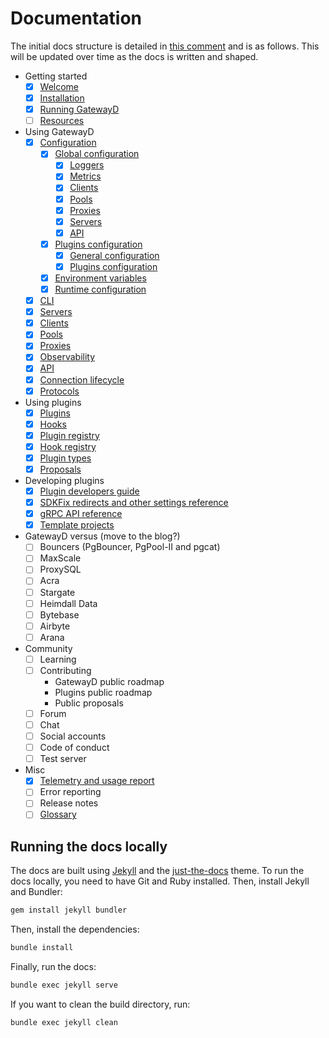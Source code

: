 # Documentation

The initial docs structure is detailed in [this comment](https://github.com/gatewayd-io/docs/issues/1#issuecomment-1442331491) and is as follows. This will be updated over time as the docs is written and shaped.

- Getting started
  - [x] [Welcome](docs/getting-started/welcome.md)
  - [x] [Installation](docs/getting-started/installation.md)
  - [x] [Running GatewayD](docs/getting-started/running-gatewayd.md)
  - [ ] [Resources](docs/getting-started/resources.md)
- Using GatewayD
  - [x] [Configuration](docs/using-gatewayd/configuration.md)
    - [x] [Global configuration](docs/using-gatewayd/configuration.md#global-configuration)
      - [x] [Loggers](docs/using-gatewayd/global-configuration/loggers.md)
      - [x] [Metrics](docs/using-gatewayd/global-configuration/metrics.md)
      - [x] [Clients](docs/using-gatewayd/global-configuration/clients.md)
      - [x] [Pools](docs/using-gatewayd/global-configuration/pools.md)
      - [x] [Proxies](docs/using-gatewayd/global-configuration/proxies.md)
      - [x] [Servers](docs/using-gatewayd/global-configuration/servers.md)
      - [x] [API](docs/using-gatewayd/global-configuration/api.md)
    - [x] [Plugins configuration](docs/using-gatewayd/configuration.md#plugins-configuration)
      - [x] [General configuration](docs/using-gatewayd/plugins-configuration/general-configurations.md)
      - [x] [Plugins configuration](docs/using-gatewayd/plugins-configuration/plugins-configuration.md)
    - [x] [Environment variables](docs/using-gatewayd/configuration.md#environment-variables)
    - [x] [Runtime configuration](docs/using-gatewayd/configuration.md#runtime-configuration)
  - [x] [CLI](docs/using-gatewayd/CLI.md)
  - [x] [Servers](docs/using-gatewayd/servers.md)
  - [x] [Clients](docs/using-gatewayd/clients.md)
  - [x] [Pools](docs/using-gatewayd/pools.md)
  - [x] [Proxies](docs/using-gatewayd/proxies.md)
  - [x] [Observability](docs/using-gatewayd/observability.md)
  - [x] [API](docs/using-gatewayd/API.md)
  - [x] [Connection lifecycle](docs/using-gatewayd/connection-lifecycle.md)
  - [x] [Protocols](docs/using-gatewayd/protocols.md)
- Using plugins
  - [x] [Plugins](docs/using-plugins/plugins.md)
  - [x] [Hooks](docs/using-plugins/hooks.md)
  - [x] [Plugin registry](docs/using-plugins/plugin-registry.md)
  - [x] [Hook registry](docs/using-plugins/hook-registry.md)
  - [x] [Plugin types](docs/using-plugins/plugin-types.md)
  - [x] [Proposals](docs/using-plugins/proposals.md)
- Developing plugins
  - [x] [Plugin developers guide](docs/developing-plugins/plugin-developers-guide.md)
  - [x] [SDKFix redirects and other settings reference](docs/developing-plugins/sdk-reference.md)
  - [x] [gRPC API reference](docs/developing-plugins/grpc-api-reference.md)
  - [x] [Template projects](docs/developing-plugins/template-projects.md)
- GatewayD versus (move to the blog?)
  - [ ] Bouncers (PgBouncer, PgPool-II and pgcat)
  - [ ] MaxScale
  - [ ] ProxySQL
  - [ ] Acra
  - [ ] Stargate
  - [ ] Heimdall Data
  - [ ] Bytebase
  - [ ] Airbyte
  - [ ] Arana
- Community
  - [ ] Learning
  - [ ] Contributing
    - GatewayD public roadmap
    - Plugins public roadmap
    - Public proposals
  - [ ] Forum
  - [ ] Chat
  - [ ] Social accounts
  - [ ] Code of conduct
  - [ ] Test server
- Misc
  - [x] [Telemetry and usage report](docs/miscellaneous/telemetry-and-usage-report.md)
  - [ ] Error reporting
  - [ ] Release notes
  - [ ] [Glossary](docs/miscellaneous/glossary.md)

## Running the docs locally

The docs are built using [Jekyll](https://jekyllrb.com/) and the [just-the-docs](https://just-the-docs.github.io/just-the-docs/) theme. To run the docs locally, you need to have Git and Ruby installed. Then, install Jekyll and Bundler:

```bash
gem install jekyll bundler
```

Then, install the dependencies:

```bash
bundle install
```

Finally, run the docs:

```bash
bundle exec jekyll serve
```

If you want to clean the build directory, run:

```bash
bundle exec jekyll clean
```
